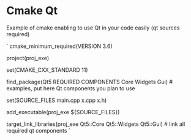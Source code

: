 # Cmake Qt

Example of cmake enabling to use Qt in your code easily (qt sources required)


`
cmake_minimum_required(VERSION 3.6)

project(proj_exe)

set(CMAKE_CXX_STANDARD 11)

find_package(Qt5 REQUIRED COMPONENTS Core Widgets Gui) # examples, put here Qt components you plan to use

set(SOURCE_FILES main.cpp x.cpp x.h)

add_executable(proj_exe ${SOURCE_FILES})

target_link_libraries(proj_exe Qt5::Core Qt5::Widgets Qt5::Gui) # link all required qt components
`

